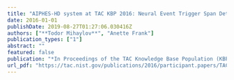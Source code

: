 ```yaml
---
title: "AIPHES-HD system at TAC KBP 2016: Neural Event Trigger Span Detection and Event Type and Realis Disambiguation with Word Embeddingss"
date: 2016-01-01
publishDate: 2019-08-27T01:27:06.030416Z
authors: ["**Todor Mihaylov**", "Anette Frank"]
publication_types: ["1"]
abstract: ""
featured: false
publication: "*In Proceedings of the TAC Knowledge Base Population (KBP) 2016.*"
url_pdf: "https://tac.nist.gov/publications/2016/participant.papers/TAC2016.aipheshd_t16.proceedings.pdf"
---
```


